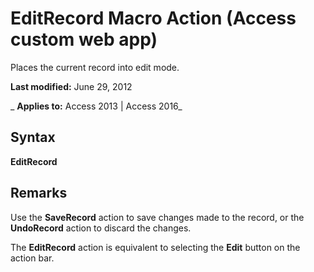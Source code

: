 
# EditRecord Macro Action (Access custom web app)
Places the current record into edit mode.

 **Last modified:** June 29, 2012

 _ **Applies to:** Access 2013 | Access 2016_

## Syntax

 **EditRecord**


## Remarks

Use the  **SaveRecord** action to save changes made to the record, or the **UndoRecord** action to discard the changes.

The  **EditRecord** action is equivalent to selecting the **Edit** button on the action bar.

